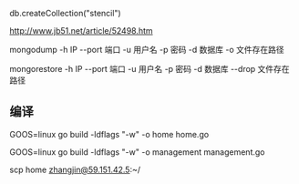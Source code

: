 

db.createCollection("stencil")


http://www.jb51.net/article/52498.htm

mongodump -h IP --port 端口 -u 用户名 -p 密码 -d 数据库 -o 文件存在路径



mongorestore -h IP --port 端口 -u 用户名 -p 密码 -d 数据库 --drop 文件存在路径





## 编译


GOOS=linux go build -ldflags "-w" -o home home.go




GOOS=linux go build -ldflags "-w" -o management management.go



scp home zhangjin@59.151.42.5:~/

